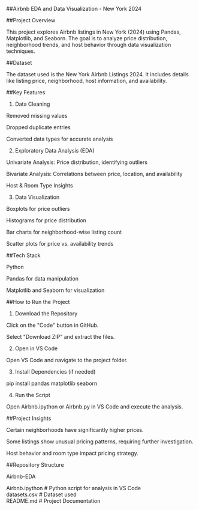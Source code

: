 ##Airbnb EDA and Data Visualization - New York 2024

##Project Overview

This project explores Airbnb listings in New York (2024) using Pandas, Matplotlib, and Seaborn. The goal is to analyze price distribution, neighborhood trends, and host behavior through data visualization techniques.

##Dataset

The dataset used is the New York Airbnb Listings 2024.
It includes details like listing price, neighborhood, host information, and availability.

##Key Features

1. Data Cleaning

Removed missing values

Dropped duplicate entries

Converted data types for accurate analysis


2. Exploratory Data Analysis (EDA)

Univariate Analysis: Price distribution, identifying outliers

Bivariate Analysis: Correlations between price, location, and availability

Host & Room Type Insights


3. Data Visualization

Boxplots for price outliers

Histograms for price distribution

Bar charts for neighborhood-wise listing count

Scatter plots for price vs. availability trends


##Tech Stack

Python

Pandas for data manipulation

Matplotlib and Seaborn for visualization


##How to Run the Project

1. Download the Repository

Click on the "Code" button in GitHub.

Select "Download ZIP" and extract the files.

2. Open in VS Code

Open VS Code and navigate to the project folder.

3. Install Dependencies (if needed)

pip install pandas matplotlib seaborn

4. Run the Script

Open Airbnb.ipython or Airbnb.py in VS Code and execute the analysis.


##Project Insights

Certain neighborhoods have significantly higher prices.

Some listings show unusual pricing patterns, requiring further investigation.

Host behavior and room type impact pricing strategy.


##Repository Structure

Airbnb-EDA  
  
Airbnb.ipython  # Python script for analysis in VS Code  
datasets.csv  # Dataset used  
README.md  # Project Documentation




